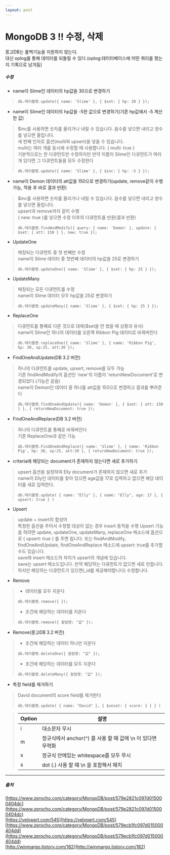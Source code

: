 ```yaml
---
layout: post
---
```


# MongoDB 3 !! 수정, 삭제

몽고DB는 롤백기능을 지원하지 않는다.  
대신 oplog를 통해 데이터를 되돌릴 수 있다.(oplog:데이터베이스에 어떤 쿼리를 했는지 기록으로 남겨둠)  



##### 수정  

* name이 Slime인 데이터의 hp값을 30으로 변경하기  
>```
>db.테이블명.update({ name: 'Slime' }, { $set: { hp: 30 } });
>```


* name이 Slime인 데이터의 hp값을 -5한 값으로 변경하기(기존 hp값에서 -5 계산한 값)  
>$inc를 사용하면 숫자를 올리거나 내릴 수 있습니다. 음수를 넣으면 내리고 양수를 넣으면 올립니다.  
>세 번째 인자로 옵션(multi와 upsert)을 넣을 수 있습니다.  
>multi는 여러 개를 동시에 수정할 때 사용합니다. { multi: true }  
>기본적으로는 한 다큐먼트만 수정하지만 만약 이름이 Slime인 다큐먼트가 여러 개 있다면 그 다큐먼트들을 모두 수정한다  
>```
>db.테이블명.update({ name: 'Slime' }, { $inc: { hp: -5 } });
>```


* name이 Demon 데이터의 att값을 150으로 변경하기(update, remove같이 수행가능, 적용 후 바로 결과 반환)  
>$inc를 사용하면 숫자를 올리거나 내릴 수 있습니다. 음수를 넣으면 내리고 양수를 넣으면 올립니다.  
>upsert과 remove까지 같이 수행  
>{ new: true }를 넣으면 수정 이후의 다큐먼트를 반환(결과 반환)
>```
>db.테이블명.findAndModify({ query: { name: 'Demon' }, update: { $set: { att: 150 } }, new: true });
>```


* UpdateOne  
>매칭되는 다큐먼트 중 첫 번째만 수정  
>name이 Slime 데이터 중 첫번째 데이터의 hp값을 25로 변경하기  
>```
>db.테이블명.updateOne({ name: 'Slime' }, { $set: { hp: 25 } });
>```


* UpdateMany  
>매칭되는 모든 다큐먼트를 수정  
>name이 Slime 데이터 모두 hp값을 25로 변경하기  
>```
>db.테이블명.updateMany({ name: 'Slime' }, { $set: { hp: 25 } });
>```


* ReplaceOne  
>다큐먼트를 통째로 다른 것으로 대체($set을 안 썼을 때 상황과 유사)  
>name이 Slime인 하나의 데이터를 오른쪽 Ribbon Pig 데이터로 바꿔버린다  
>```
>db.테이블명.replaceOne({ name: 'Slime' }, { name: 'Ribbon Pig', hp: 30, xp:25, att:30 });
>```


* FindOneAndUpdate(DB 3.2 버전)  
>하나의 다큐먼트를 update, upsert, remove를 모두 가능  
>기존 findAndModify의 옵션인 'new'의 이름이 'returnNewDocument'로 변경되었다.(기능은 같음)  
>name이 Demon인 데이터 중 하나를 att값을 150으로 변경하고 결과를 뿌려준다  
>```
>db.테이블명.findOneAndUpdate({ name: 'Demon' }, { $set: { att: 150 } }, { returnNewDocument: true }); 
>```


* FindOneAndReplace(DB 3.2 버전)  
>하나의 다큐먼트를 통째로 바꿔버린다  
>기존 ReplaceOne과 같은 기능  
>```
>db.테이블명.FindOneAndReplace({ name: 'Slime' }, { name: 'Ribbon Pig', hp: 30, xp:25, att:30 }, { returnNewDocument: true });
>```



* criteria에 해당되는 document가 존재하지 않는다면 새로 추가하기  
>upsert 옵션을 설정하여 Elly document가 존재하지 않으면 새로 추가  
>name이 Elly인 데이터를 찾아 있으면 age값을 17로 입력하고 없으면 해당 데이터를 새로 입력한다.  
>```
>db.테이블명.update( { name: "Elly" }, { name: "Elly", age: 17 }, { upsert: true } )
>```




* Upsert
> update + insert의 합성어  
> 특정한 옵션을 주어서 수정할 대상이 없는 경우 insert 동작을 수행
> Upsert 기능을 하려면 update, updateOne, updateMany, replaceOne 메소드에 옵션으로 { upsert: true } 를 주면 됩니다. 
> 또는 findAndModify, findOneAndUpdate, findOneAndReplace 메소드에 upsert: true를 추가할 수도 있습니다.  
> save와 insert 메소드의 차이가 upsert의 개념에 있습니다.  
> save는 upsert 메소드입니다. 만약 해당하는 다큐먼트가 없으면 새로 만듭니다. 하지만 해당하는 다큐먼트가 있으면(_id를 제공해야합니다) 수정합니다.  




* Remove  
>* 데이터를 모두 지운다  
>```
>db.테이블명.remove({ });
>```
>
>* 조건에 해당하는 데이터를 지운다  
>```
>db.테이블명.remove({ 컬럼명: "값" });
>```


* Remove(몽고DB 3.2 버전)  
>* 조건에 해당하는 데이터 하나만 지운다  
>```
>db.테이블명.deleteOne({ 컬럼명: "값" });
>```
>
>* 조건에 해당하는 데이터를 모두 지운다  
>```
>db.테이블명.deleteMany({ 컬럼명: "값" });
>```


* 특정 field를 제거하기  
>David document의 score field를 제거한다  
>```
>db.테이블명.update( { name: "David" }, { $unset: { score: 1 } } )
>```
>





>Option | 설명
>--- | ---
>i | 대소문자 무시
>m | 정규식에서 anchor(^) 를 사용 할 때 값에 \n 이 있다면 무력화
>x | 정규식 안에있는 whitespace를 모두 무시
>s | dot (.) 사용 할 떄 \n 을 포함해서 매치
>




---
##### 출처  
[https://www.zerocho.com/category/MongoDB/post/579e2821c097d015000404dc](https://www.zerocho.com/category/MongoDB/post/579e2821c097d015000404dc)  
[https://velopert.com/545](https://velopert.com/545)  
[https://www.zerocho.com/category/MongoDB/post/579ecb1fc097d015000404dd](https://www.zerocho.com/category/MongoDB/post/579ecb1fc097d015000404dd)  
[http://winmargo.tistory.com/182](http://winmargo.tistory.com/182)  


